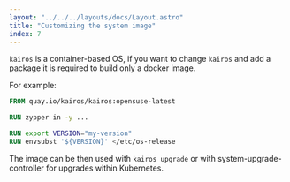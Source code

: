 ```yaml
---
layout: "../../../layouts/docs/Layout.astro"
title: "Customizing the system image"
index: 7
---
```


`kairos` is a container-based OS, if you want to change `kairos` and add a package it is required to build only a docker image.

For example:

```Dockerfile
FROM quay.io/kairos/kairos:opensuse-latest

RUN zypper in -y ...

RUN export VERSION="my-version"
RUN envsubst '${VERSION}' </etc/os-release
```

The image can be then used with `kairos upgrade` or with system-upgrade-controller for upgrades within Kubernetes.

